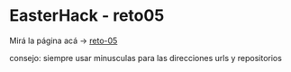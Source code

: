 # EasterHack - reto05 


Mirá la página acá -> [reto-05](https://javit1986.github.io/reto-05/)

consejo: siempre usar minusculas para las direcciones urls y repositorios
